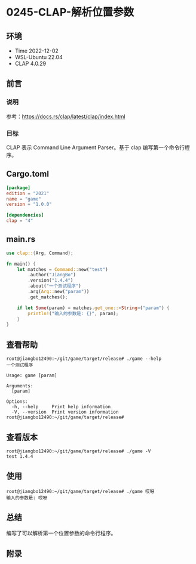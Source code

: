 # 0245-CLAP-解析位置参数

## 环境

- Time 2022-12-02
- WSL-Ubuntu 22.04
- CLAP 4.0.29

## 前言

### 说明

参考：<https://docs.rs/clap/latest/clap/index.html>

### 目标

CLAP 表示 Command Line Argument Parser。基于 clap 编写第一个命令行程序。

## Cargo.toml

```toml
[package]
edition = "2021"
name = "game"
version = "1.0.0"

[dependencies]
clap = "4"
```

## main.rs

```Rust
use clap::{Arg, Command};

fn main() {
    let matches = Command::new("test")
        .author("JiangBo")
        .version("1.4.4")
        .about("一个测试程序")
        .arg(Arg::new("param"))
        .get_matches();

    if let Some(param) = matches.get_one::<String>("param") {
        println!("输入的参数是: {}", param);
    }
}
```

## 查看帮助

```text
root@jiangbo12490:~/git/game/target/release# ./game --help
一个测试程序

Usage: game [param]

Arguments:
  [param]

Options:
  -h, --help     Print help information
  -V, --version  Print version information
root@jiangbo12490:~/git/game/target/release#
```

## 查看版本

```text
root@jiangbo12490:~/git/game/target/release# ./game -V
test 1.4.4
```

## 使用

```text
root@jiangbo12490:~/git/game/target/release# ./game 哎呀
输入的参数是: 哎呀
```

## 总结

编写了可以解析第一个位置参数的命令行程序。

## 附录
